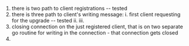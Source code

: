 1. there is two path to client registrations -- tested
2. there is three path to client's writing message:
    i. first client requesting for the upgrade -- tested
    ii.
    iii. 
3. closing connection on the just registered client, that is on two separate go routine for writing in the connection - that connection gets closed
4. 